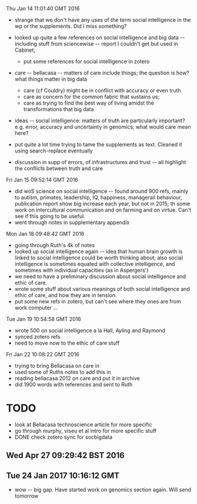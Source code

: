 Thu Jan 14 11:01:40 GMT 2016

- strange that we don't have any uses of the term social intelligence in the wp or the supplements. Did I miss something?
- looked up quite a few references on social intelligence and big data -- including stuff from sciencewise -- report I couldn't get but used in Cabinet; 
    - put some references for social intelligence in zotero
- care -- bellacasa -- matters of care include things; the question is how? what things matter in big data
    - care (cf Couldry) might be in conflict with accuracy or even truth
    - care as concern for the common fabric that sustains us;
    - care as trying to find the best way of living amidst the transformations that big data

- ideas -- social intelligence: matters of truth are particularly important? e.g. error, accuracy and uncertainty in genomics; what would care mean here?
- put quite a lot time trying to tame the supplements as text. Cleaned it using search-replace eventually
- discussion in supp of errors, of infrastructures and trust -- all highlight the conflicts between truth and care


Fri Jan 15 09:52:14 GMT 2016
- did woS science on social intelligence -- found around 900 refs, mainly to autism, primates, leadership, IQ, happiness, managerail behaviour, publication report show big increase each year, but not in 2015; th some work on intercultural communication and on farming and on virtue. Can't see if this going to be useful. 
- went through notes in supplementary appendix


Mon Jan 18 09:48:42 GMT 2016
- going through Ruth's 4k of notes
- looked up social intelligence again -- idea that human brain growth is linked to social intelligence could be worth thinking about; also social intelligence is sometimes equated with collective intelligence, and sometimes with individual capacities (as in Aspergers')
- we need to have a preliminary discussion about social intelligence and ethic of care. 
- wrote some stuff about various meanings of both social intelligence  and ethic of care, and how they are in tension. 
- put some new refs in zotero, but can't see where they ones are  from work computer ... 


Tue Jan 19 10:54:58 GMT 2016
- wrote 500 on social intelligence a la Hall, Ayling and Raymond
- synced zotero refs
- need to move now to the ethic of care stuff


Fri Jan 22 10:08:22 GMT 2016
- trying to bring Bellacasa on care in
- used some of Ruths notes to add this in
- reading bellacasa 2012 on care and put it in archive
- did 1900 words with references and sent to Ruth


# TODO
- look at Bellacasa technoscience article for more specific
- go through murphy, viseu et al intro for more specific stuff
- DONE check zotero sync for socbigdata

## Wed Apr 27 09:29:42 BST 2016



## Tue 24 Jan 2017 10:16:12 GMT
- wow -- big gap. Have started work on genomics section again. Will send tomorrow

